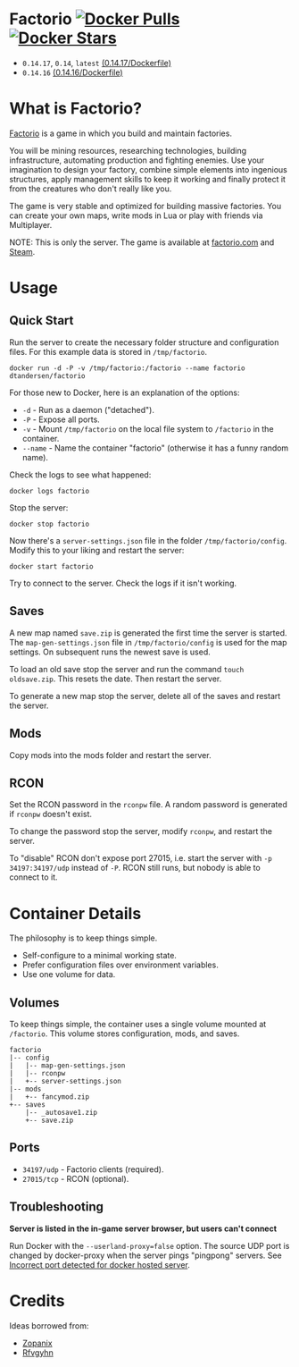 # Factorio [![Docker Pulls](https://img.shields.io/docker/pulls/dtandersen/factorio.svg)](https://hub.docker.com/r/dtandersen/factorio/) [![Docker Stars](https://img.shields.io/docker/stars/dtandersen/factorio.svg)](https://hub.docker.com/r/dtandersen/factorio/)

* `0.14.17`, `0.14`, `latest` [(0.14.17/Dockerfile)](https://github.com/dtandersen/docker_factorio_server/blob/0.14.17/0.14/Dockerfile)
* `0.14.16` [(0.14.16/Dockerfile)](https://github.com/dtandersen/docker_factorio_server/blob/0.14.16/0.14/Dockerfile)


# What is Factorio?

[Factorio](https://www.factorio.com) is a game in which you build and maintain factories.

You will be mining resources, researching technologies, building infrastructure, automating production and fighting enemies. Use your imagination to design your factory, combine simple elements into ingenious structures, apply management skills to keep it working and finally protect it from the creatures who don't really like you.

The game is very stable and optimized for building massive factories. You can create your own maps, write mods in Lua or play with friends via Multiplayer.

NOTE: This is only the server. The game is available at [factorio.com](https://www.factorio.com) and [Steam](http://store.steampowered.com/app/427520/).


# Usage

## Quick Start

Run the server to create the necessary folder structure and configuration files. For this example data is stored in `/tmp/factorio`.

```
docker run -d -P -v /tmp/factorio:/factorio --name factorio dtandersen/factorio
```

For those new to Docker, here is an explanation of the options:

* `-d` - Run as a daemon ("detached").
* `-P` - Expose all ports.
* `-v` - Mount `/tmp/factorio` on the local file system to `/factorio` in the container.
* `--name` - Name the container "factorio" (otherwise it has a funny random name).

Check the logs to see what happened:

```
docker logs factorio
```

Stop the server:

```
docker stop factorio
```

Now there's a `server-settings.json` file in the folder `/tmp/factorio/config`. Modify this to your liking and restart the server:

```
docker start factorio
```

Try to connect to the server. Check the logs if it isn't working.


## Saves

A new map named `save.zip` is generated the first time the server is started. The `map-gen-settings.json` file in `/tmp/factorio/config` is used for the map settings. On subsequent runs the newest save is used.

To load an old save stop the server and run the command `touch oldsave.zip`. This resets the date. Then restart the server.

To generate a new map stop the server, delete all of the saves and restart the server.


## Mods

Copy mods into the mods folder and restart the server.


## RCON

Set the RCON password in the `rconpw` file. A random password is generated if `rconpw` doesn't exist.

To change the password stop the server, modify `rconpw`, and restart the server.

To "disable" RCON don't expose port 27015, i.e. start the server with `-p 34197:34197/udp` instead of `-P`. RCON still runs, but nobody is able to connect to it.


# Container Details

The philosophy is to keep things simple.

* Self-configure to a minimal working state.
* Prefer configuration files over environment variables.
* Use one volume for data.


## Volumes

To keep things simple, the container uses a single volume mounted at `/factorio`. This volume stores configuration, mods, and saves.

    factorio
    |-- config
    |   |-- map-gen-settings.json
    |   |-- rconpw
    |   +-- server-settings.json
    |-- mods
    |   +-- fancymod.zip
    +-- saves
        |-- _autosave1.zip
        +-- save.zip


## Ports

* `34197/udp` - Factorio clients (required).
* `27015/tcp` - RCON (optional).


## Troubleshooting

**Server is listed in the in-game server browser, but users can't connect**

Run Docker with the `--userland-proxy=false` option. The source UDP port is changed by docker-proxy when the server pings "pingpong" servers. See [Incorrect port detected for docker hosted server](https://forums.factorio.com/viewtopic.php?f=49&t=35255).


# Credits

Ideas borrowed from:

* [Zopanix](https://github.com/zopanix/docker_factorio_server)
* [Rfvgyhn](https://github.com/Rfvgyhn/docker-factorio)

